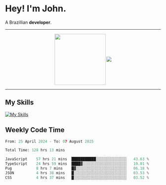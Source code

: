 # Hey! I'm John.

A Brazillian **developer**.

---

<p align="center">
  <img align="center" src="https://github-readme-stats.vercel.app/api?username=joaoiacillo&show_icons=true&locale=en" height="165" />
  <img align="center" src="https://github-readme-stats.vercel.app/api/top-langs/?username=anuraghazra&layout=compact" />
</p>

---

## My Skills

[![My Skills](https://skillicons.dev/icons?i=js,html,css,bootstrap,py,mysql,bash,linux,git,github,vscode,gamemakerstudio)](https://skillicons.dev)

## Weekly Code Time

<!--START_SECTION:waka-->

```python
From: 25 April 2024 - To: 07 August 2025

Total Time: 128 hrs 13 mins

JavaScript    57 hrs 21 mins  ███████████░░░░░░░░░░░░░░   43.63 %
TypeScript    24 hrs 59 mins  ████▓░░░░░░░░░░░░░░░░░░░░   19.01 %
Pug           8 hrs 7 mins    █▓░░░░░░░░░░░░░░░░░░░░░░░   06.18 %
JSON          4 hrs 38 mins   █░░░░░░░░░░░░░░░░░░░░░░░░   03.53 %
CSS           4 hrs 37 mins   █░░░░░░░░░░░░░░░░░░░░░░░░   03.52 %
```

<!--END_SECTION:waka-->
